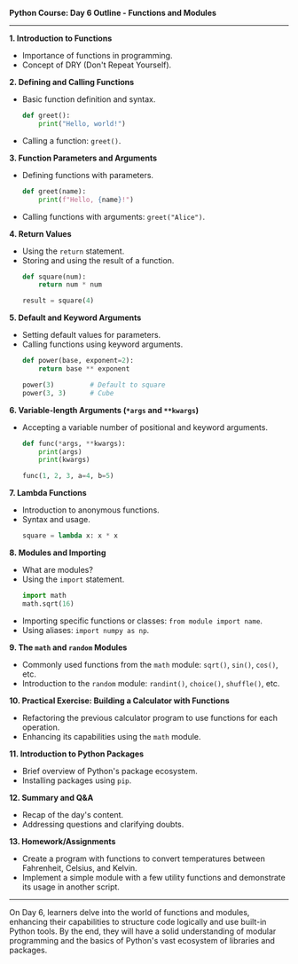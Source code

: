 **Python Course: Day 6 Outline - Functions and Modules**

---

**1. Introduction to Functions**
- Importance of functions in programming.
- Concept of DRY (Don't Repeat Yourself).

**2. Defining and Calling Functions**
- Basic function definition and syntax.
  ```python
  def greet():
      print("Hello, world!")
  ```
- Calling a function: `greet()`.

**3. Function Parameters and Arguments**
- Defining functions with parameters.
  ```python
  def greet(name):
      print(f"Hello, {name}!")
  ```
- Calling functions with arguments: `greet("Alice")`.

**4. Return Values**
- Using the `return` statement.
- Storing and using the result of a function.
  ```python
  def square(num):
      return num * num

  result = square(4)
  ```

**5. Default and Keyword Arguments**
- Setting default values for parameters.
- Calling functions using keyword arguments.
  ```python
  def power(base, exponent=2):
      return base ** exponent

  power(3)         # Default to square
  power(3, 3)      # Cube
  ```

**6. Variable-length Arguments (`*args` and `**kwargs`)**
- Accepting a variable number of positional and keyword arguments.
  ```python
  def func(*args, **kwargs):
      print(args)
      print(kwargs)

  func(1, 2, 3, a=4, b=5)
  ```

**7. Lambda Functions**
- Introduction to anonymous functions.
- Syntax and usage.
  ```python
  square = lambda x: x * x
  ```

**8. Modules and Importing**
- What are modules?
- Using the `import` statement.
  ```python
  import math
  math.sqrt(16)
  ```
- Importing specific functions or classes: `from module import name`.
- Using aliases: `import numpy as np`.

**9. The `math` and `random` Modules**
- Commonly used functions from the `math` module: `sqrt()`, `sin()`, `cos()`, etc.
- Introduction to the `random` module: `randint()`, `choice()`, `shuffle()`, etc.

**10. Practical Exercise: Building a Calculator with Functions**
- Refactoring the previous calculator program to use functions for each operation.
- Enhancing its capabilities using the `math` module.

**11. Introduction to Python Packages**
- Brief overview of Python's package ecosystem.
- Installing packages using `pip`.

**12. Summary and Q&A**
- Recap of the day's content.
- Addressing questions and clarifying doubts.

**13. Homework/Assignments**
- Create a program with functions to convert temperatures between Fahrenheit, Celsius, and Kelvin.
- Implement a simple module with a few utility functions and demonstrate its usage in another script.

---

On Day 6, learners delve into the world of functions and modules, enhancing their capabilities to structure code logically and use built-in Python tools. By the end, they will have a solid understanding of modular programming and the basics of Python's vast ecosystem of libraries and packages.